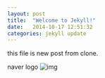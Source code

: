 ```yaml
---
layout: post
title:  "Welcome to Jekyll!"
date:   2014-10-17 12:51:32
categories: jekyll update
---
```



this file is new post from clone.

naver logo ![img]("https://picasaweb.google.com/107901004225903003425/May202015")
